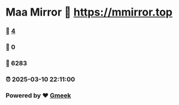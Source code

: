 # Maa Mirror :link: https://mmirror.top 
### :page_facing_up: [4](https://mmirror.top/tag.html) 
### :speech_balloon: 0 
### :hibiscus: 6283 
### :alarm_clock: 2025-03-10 22:11:00 
### Powered by :heart: [Gmeek](https://github.com/Meekdai/Gmeek)
